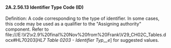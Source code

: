 #### 2A.2.56.13 Identifier Type Code (ID)

Definition: A code corresponding to the type of identifier. In some cases, this code may be used as a qualifier to the "Assigning authority" component. Refer to file:///E:\V2\v2.9%20final%20Nov%20from%20Frank\V29_CH02C_Tables.docx#HL70203[_HL7 Table 0203 - Identifier Typ__e_] for suggested values.
